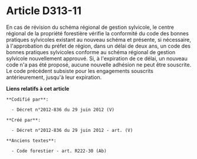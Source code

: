 # Article D313-11

En cas de révision du schéma régional de gestion sylvicole, le centre régional de la propriété forestière vérifie la
conformité du code des bonnes pratiques sylvicoles existant au nouveau schéma et présente, si nécessaire, à l'approbation du
préfet de région, dans un délai de deux ans, un code des bonnes pratiques sylvicoles conforme au schéma régional de gestion
sylvicole nouvellement approuvé. Si, à l'expiration de ce délai, un nouveau code n'a pas été proposé, aucune nouvelle
adhésion ne peut être souscrite. Le code précédent subsiste pour les engagements souscrits antérieurement, jusqu'à leur
expiration.

**Liens relatifs à cet article**

	**Codifié par**:

	  - Décret n°2012-836 du 29 juin 2012 (V)

	**Créé par**:

	  - Décret n°2012-836 du 29 juin 2012 - art. (V)

	**Anciens textes**:

	  - Code forestier - art. R222-30 (Ab)
